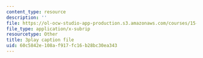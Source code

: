 ```yaml
---
content_type: resource
description: ''
file: https://ol-ocw-studio-app-production.s3.amazonaws.com/courses/15-071-the-analytics-edge-spring-2017/60c5842e108af917fc16b28bc30ea343_ww-S4khiumM.srt
file_type: application/x-subrip
resourcetype: Other
title: 3play caption file
uid: 60c5842e-108a-f917-fc16-b28bc30ea343
---
```

